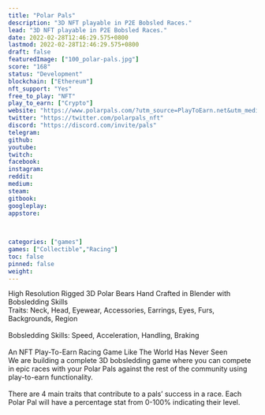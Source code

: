 ```yaml
---
title: "Polar Pals"
description: "3D NFT playable in P2E Bobsled Races."
lead: "3D NFT playable in P2E Bobsled Races."
date: 2022-02-28T12:46:29.575+0800
lastmod: 2022-02-28T12:46:29.575+0800
draft: false
featuredImage: ["100_polar-pals.jpg"]
score: "168"
status: "Development"
blockchain: ["Ethereum"]
nft_support: "Yes"
free_to_play: "NFT"
play_to_earn: ["Crypto"]
website: "https://www.polarpals.com/?utm_source=PlayToEarn.net&utm_medium=organic&utm_campaign=gamepage"
twitter: "https://twitter.com/polarpals_nft"
discord: "https://discord.com/invite/pals"
telegram: 
github: 
youtube: 
twitch: 
facebook: 
instagram: 
reddit: 
medium: 
steam: 
gitbook: 
googleplay: 
appstore: 

  
    
categories: ["games"]
games: ["Collectible","Racing"]
toc: false
pinned: false
weight: 
---
```

High Resolution Rigged 3D Polar Bears Hand Crafted in Blender with Bobsledding Skills<br> Traits: Neck, Head, Eyewear, Accessories, Earrings, Eyes, Furs, Backgrounds, Region<br> <br> Bobsledding Skills: Speed, Acceleration, Handling, Braking<br> <br> An NFT Play-To-Earn Racing Game Like The World Has Never Seen<br> We are building a complete 3D bobsledding game where you can compete in epic races with your Polar Pals against the rest of the community using play-to-earn functionality. <br> <br> There are 4 main traits that contribute to a pals’ success in a race. Each Polar Pal will have a percentage stat from 0-100% indicating their level.